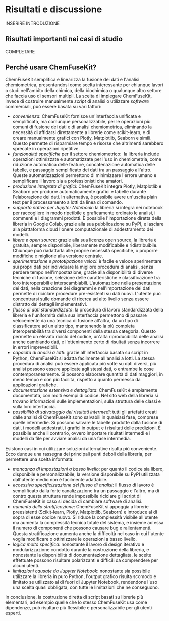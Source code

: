 # Risultati e discussione

INSERIRE INTRODUZIONE

## Risultati importanti nei casi di studio

COMPLETARE

## Perché usare ChemFuseKit?

ChemFuseKit semplifica e linearizza la fusione dei dati e l'analisi chemiometrica, presentandosi come scelta interessante per chiunque lavori o studi nell'ambito della chimica, della biochimica o qualunque altro settore che faccia uso di sensori multipli. La scelta di impiegare ChemFuseKit, invece di costruire manualmente *script* di analisi o utilizzare *software* commerciali, può essere basata su vari fattori:

- *convenienza*: ChemFuseKit fornisce un'interfaccia unificata e semplificata, ma comunque personalizzabile, per le operazioni più comuni di fusione dei dati e di analisi chemiometrica, eliminando la necessità di affidarsi direttamente a librerie come scikit-learn, e di creare manualmente grafici con Plotly, Matplotlib, Seaborn e simili. Questo permette di risparmiare tempo e risorse che altrimenti sarebbero sprecate in operazioni ripetitive.
- *funzionalità specifiche* per il settore chemiometrico:  la libreria include operazioni ottimizzate e automatizzate per l'uso in chemiometria, come riduzione automatica delle feature, concatenazione automatica delle tabelle, e passaggio semplificato dei dati tra un passaggio all'altro.  Queste automatizzazioni permettono di minimizzare l'errore umano e semplificare il lavoro sia a professionisti che amatori.
- *produzione integrata di grafici*: ChemFuseKit integra Plotly, Matplotlib e Seaborn per produrre automaticamente grafici e tabelle durante l'elaborazione dei dati. In alternativa, è possibile avere un'uscita plain text per il processamento a lotti da linea di comando.
- *supporto nativo per Jupyter Notebook*: la libreria si integra nei notebook per raccogliere in modo ripetibile e graficamente ordinato le analisi, i commenti e i diagrammi prodotti. È possibile l'importazione diretta della libreria in Google Colab, grazie alla sua pubblicazione su PyPI, e lasciare alla piattaforma cloud l'onere computazionale di addestramento dei modelli.
- *libera e open source*: grazie alla sua licenza open source, la libreria è gratuita, sempre disponibile, liberamente modificabile e ridistribuibile. Chiunque può riadattarla alle proprie necessità specifiche, o proporre modifiche e migliorie alla versione centrale.
- *sperimentazione e prototipazione veloci*: è facile e veloce sperimentare sui propri dati per individuare la migliore procedura di analisi, senza perdere tempo nell'impostazione, grazie alla disponibilità di diverse tecniche di fusione, selezione delle caratteristiche e classificazione tra loro interoperabili e interscambiabili. L'automazione nella presentazione dei dati, nella creazione dei diagrammi e nell'importazione dei dati permette di riciclare procedure pre-esistenti su dati nuovi. L'utente può concentrarsi sulle domande di ricerca ad alto livello senza essere distratto dai dettagli implementativi.
- *flusso di dati standardizzato*: la procedura di lavoro standardizzata della libreria e l'uniformità della sua interfaccia permettono di passare velocemente da una tecnica di fusione all'altra, da un tipo di classificatore ad un altro tipo, mantenendo la più completa interoperabilità tra diversi componenti della stessa categoria. Questo permette un elevato riciclo del codice, un'alta riproducibilità delle analisi anche cambiando dati, e l'ottenimento certo di risultati senza incorrere in errori imprevedibili.
- *capacità di analisi a lotti*: grazie all'interfaccia basata su script in Python, ChemFuseKit si adatta facilmente all'analisi a lotti. La stessa procedura di analisi può essere applicata più volte su dati diversi, più analisi possono essere applicate agli stessi dati, o entrambe le cose contemporaneamente. Si possono elaborare quantità di dati maggiori, in meno tempo e con più facilità, rispetto a quanto permesso da applicazioni grafiche.
- *documentazione estensiva e dettagliata*: ChemFuseKit è ampiamente documentata, con molti esempi di codice. Nel sito web della libreria si trovano informazioni sulle implementazioni, sulla struttura delle classi e sulla loro interfaccia.
- *possibilità di salvataggio dei risultati intermedi*: tutti gli artefatti creati dalle analisi di ChemFuseKit sono salvabili in qualsiasi fase, comprese quelle intermedie. Si possono salvare le tabelle prodotte dalla fusione di dati, i modelli addestrati, i grafici in output e i risultati delle predizioni. È possibile anche il contrario, ovvero importare risultati intermedi e i modelli da file per avviare analisi da una fase intermedia.

Esistono casi in cui utilizzare soluzioni alternative risulta più conveniente. Ecco dunque una rassegna dei principali punti deboli della libreria, per permettere una scelta informata:

- *mancanza di impostazioni a basso livello*: per quanto il codice sia libero, disponibile e personalizzabile, la versione disponibile su PyPI utilizzata dall'utente medio non è facilmente adattabile.
- *eccessiva specificizzazione del flusso di analisi*: il flusso di lavoro è semplificato dalla forte canalizzazione tra un passaggio e l'altro, ma di contro questa struttura rende impossibile riciclare gli script di ChemFuseKit in caso si decida di cambiare software di analisi.
- *aumento della stratificazione*: ChemFuseKit si appoggia a librerie preesistenti (Scikit-learn, Plotly, Matplotlib, Seaborn) e introduce al di sopra di esse codice nuovo. Si riduce la complessità visibile all'utente ma aumenta la complessità tecnica totale del sistema, e insieme ad essa il numero di componenti che possono causare bug e rallentamenti. Questa stratificazione aumenta anche la difficoltà nel caso in cui l'utente voglia modificare o ottimizzare le operazioni a basso livello.
- *logica molto specifica*: nonostante il lavoro di design iterativo e modularizzazione condotto durante la costruzione della libreria, e nonostante la disponibilità di documentazione dettagliata, le scelte effettuate possono risultare polarizzanti e difficili da comprendere per alcuni utenti.
- *limitazioni causate da Jupyter Notebook*: nonostante sia possibile utilizzare la libreria in puro Python, l'output grafico risulta scomodo e limitato se utilizzato al di fuori di Jupyter Notebook, rendendone l'uso una scelta quasi obbligata, con tutte le limitazioni che ne conseguono.

In conclusione, la costruzione diretta di script basati su librerie più elementari, ad esempio quelle che lo stesso ChemFuseKit usa come dipendenze, può risultare più flessibile e personalizzabile per gli utenti esperti.

